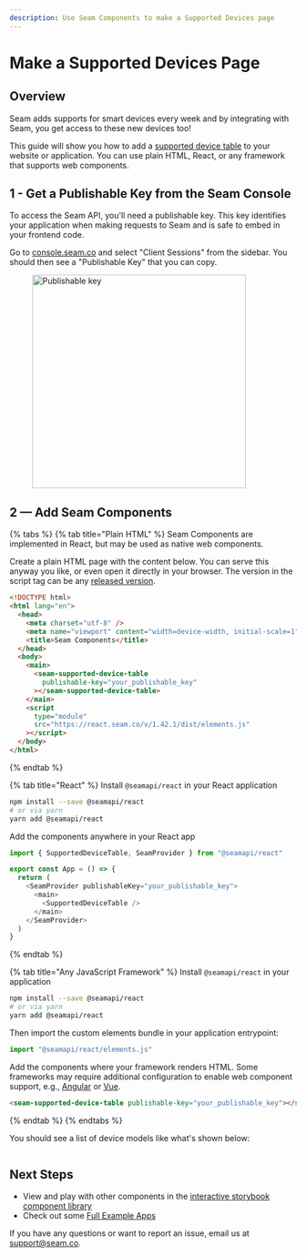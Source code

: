 ```yaml
---
description: Use Seam Components to make a Supported Devices page
---
```


# Make a Supported Devices Page

## Overview

Seam adds supports for smart devices every week and by integrating with Seam, you get access to these new devices too!

This guide will show you how to add a [supported device table](https://react.seam.co/?path=/docs/example-supporteddevicetable--docs) to your website or application. You can use plain HTML, React, or any framework that supports web components.

## 1 - Get a Publishable Key from the Seam Console

To access the Seam API, you'll need a publishable key. This key identifies your application when making requests to Seam and is safe to embed in your frontend code.

Go to [console.seam.co](https://console.seam.co) and select "Client Sessions" from the sidebar. You should then see a "Publishable Key" that you can copy.

<figure><img src="../../../../.gitbook/assets/publishable-key-copy.png" alt="Publishable key" width="375"><figcaption></figcaption></figure>

## 2 — Add Seam Components

{% tabs %}
{% tab title="Plain HTML" %}
Seam Components are implemented in React, but may be used as native web components.

Create a plain HTML page with the content below. You can serve this anyway you like, or even open it directly in your browser. The version in the script tag can be any [released version](https://github.com/seamapi/react/releases).

```html
<!DOCTYPE html>
<html lang="en">
  <head>
    <meta charset="utf-8" />
    <meta name="viewport" content="width=device-width, initial-scale=1" />
    <title>Seam Components</title>
  </head>
  <body>
    <main>
      <seam-supported-device-table
        publishable-key="your_publishable_key"
      ></seam-supported-device-table>
    </main>
    <script
      type="module"
      src="https://react.seam.co/v/1.42.1/dist/elements.js"
    ></script>
  </body>
</html>
```
{% endtab %}

{% tab title="React" %}
Install `@seamapi/react` in your React application

```bash
npm install --save @seamapi/react
# or via yarn
yarn add @seamapi/react
```

Add the components anywhere in your React app

```javascript
import { SupportedDeviceTable, SeamProvider } from "@seamapi/react"

export const App = () => {
  return (
    <SeamProvider publishableKey="your_publishable_key">
      <main>
        <SupportedDeviceTable />
      </main>
    </SeamProvider>
  )
}
```
{% endtab %}

{% tab title="Any JavaScript Framework" %}
Install `@seamapi/react` in your application

```bash
npm install --save @seamapi/react
# or via yarn
yarn add @seamapi/react
```

Then import the custom elements bundle in your application entrypoint:

```javascript
import "@seamapi/react/elements.js"
```

Add the components where your framework renders HTML. Some frameworks may require additional configuration to enable web component support, e.g., [Angular](overview/angular.md) or [Vue](overview/vue.md).

```html
<seam-supported-device-table publishable-key="your_publishable_key"></seam-supported-device-table>
```
{% endtab %}
{% endtabs %}

You should see a list of device models like what's shown below:

<figure><img src="https://3624860916-files.gitbook.io/~/files/v0/b/gitbook-x-prod.appspot.com/o/spaces%2FxnN2A67918om1UthYWsF%2Fuploads%2FyvmI7GxNyxhebqR99ZwF%2FScreen%20Shot%202023-06-30%20at%209.46.33%20AM.png?alt=media&#x26;token=18a6ad74-0f9f-4e18-8c15-57371c461044" alt=""><figcaption></figcaption></figure>

## Next Steps

* View and play with other components in the [interactive storybook component library](https://react.seam.co/)
* Check out some [Full Example Apps](https://github.com/seamapi/react/tree/main/examples)

If you have any questions or want to report an issue, email us at support@seam.co.
